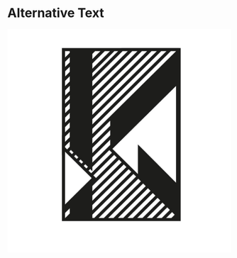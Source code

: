 # Alternative Text     
   ![a dropcap letter K on a hatched background with it's lines separated at their meeting point](01-alternative-text/k-dropcap-polivka.jpg)
